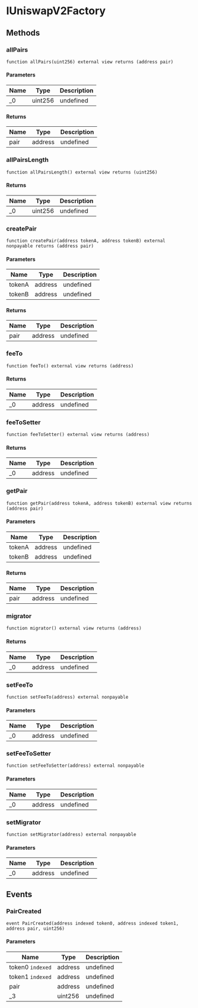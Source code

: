 # IUniswapV2Factory









## Methods

### allPairs

```solidity
function allPairs(uint256) external view returns (address pair)
```





#### Parameters

| Name | Type | Description |
|---|---|---|
| _0 | uint256 | undefined |

#### Returns

| Name | Type | Description |
|---|---|---|
| pair | address | undefined |

### allPairsLength

```solidity
function allPairsLength() external view returns (uint256)
```






#### Returns

| Name | Type | Description |
|---|---|---|
| _0 | uint256 | undefined |

### createPair

```solidity
function createPair(address tokenA, address tokenB) external nonpayable returns (address pair)
```





#### Parameters

| Name | Type | Description |
|---|---|---|
| tokenA | address | undefined |
| tokenB | address | undefined |

#### Returns

| Name | Type | Description |
|---|---|---|
| pair | address | undefined |

### feeTo

```solidity
function feeTo() external view returns (address)
```






#### Returns

| Name | Type | Description |
|---|---|---|
| _0 | address | undefined |

### feeToSetter

```solidity
function feeToSetter() external view returns (address)
```






#### Returns

| Name | Type | Description |
|---|---|---|
| _0 | address | undefined |

### getPair

```solidity
function getPair(address tokenA, address tokenB) external view returns (address pair)
```





#### Parameters

| Name | Type | Description |
|---|---|---|
| tokenA | address | undefined |
| tokenB | address | undefined |

#### Returns

| Name | Type | Description |
|---|---|---|
| pair | address | undefined |

### migrator

```solidity
function migrator() external view returns (address)
```






#### Returns

| Name | Type | Description |
|---|---|---|
| _0 | address | undefined |

### setFeeTo

```solidity
function setFeeTo(address) external nonpayable
```





#### Parameters

| Name | Type | Description |
|---|---|---|
| _0 | address | undefined |

### setFeeToSetter

```solidity
function setFeeToSetter(address) external nonpayable
```





#### Parameters

| Name | Type | Description |
|---|---|---|
| _0 | address | undefined |

### setMigrator

```solidity
function setMigrator(address) external nonpayable
```





#### Parameters

| Name | Type | Description |
|---|---|---|
| _0 | address | undefined |



## Events

### PairCreated

```solidity
event PairCreated(address indexed token0, address indexed token1, address pair, uint256)
```





#### Parameters

| Name | Type | Description |
|---|---|---|
| token0 `indexed` | address | undefined |
| token1 `indexed` | address | undefined |
| pair  | address | undefined |
| _3  | uint256 | undefined |



